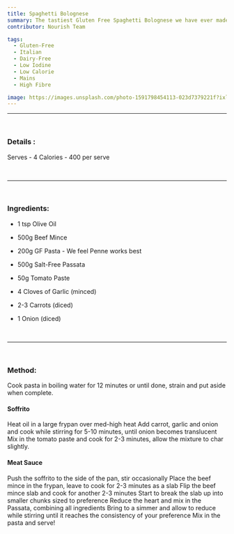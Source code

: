 ```yaml
---
title: Spaghetti Bolognese
summary: The tastiest Gluten Free Spaghetti Bolognese we have ever made!
contributor: Nourish Team

tags:
  - Gluten-Free
  - Italian
  - Dairy-Free
  - Low Iodine
  - Low Calorie
  - Mains
  - High Fibre

image: https://images.unsplash.com/photo-1591798454113-023d7379221f?ixlib=rb-4.0.3&ixid=MnwxMjA3fDB8MHxwaG90by1wYWdlfHx8fGVufDB8fHx8&auto=format&fit=crop&w=1170&q=80
---
```

***
<br>

### Details :
Serves - 4
Calories - 400 per serve

<br>

***

<br>

### Ingredients:
* 1 tsp Olive Oil

* 500g Beef Mince
* 200g GF Pasta - We feel Penne works best
* 500g Salt-Free Passata
* 50g Tomato Paste
* 4 Cloves of Garlic (minced)
* 2-3 Carrots (diced)
* 1 Onion (diced)

<br>

***

<br>

### Method:
Cook pasta in boiling water for 12 minutes or until done, strain and put aside when complete.

#### Soffrito
Heat oil in a large frypan over med-high heat
Add carrot, garlic and onion and cook while stirring for 5-10 minutes, until onion becomes translucent
Mix in the tomato paste and cook for 2-3 minutes, allow the mixture to char slightly.

#### Meat Sauce
Push the soffrito to the side of the pan, stir occasionally
Place the beef mince in the frypan, leave to cook for 2-3 minutes as a slab
Flip the beef mince slab and cook for another 2-3 minutes
Start to break the slab up into smaller chunks sized to preference
Reduce the heart and mix in the Passata, combining all ingredients
Bring to a simmer and allow to reduce while stirring until it reaches the consistency of your preference
Mix in the pasta and serve!
